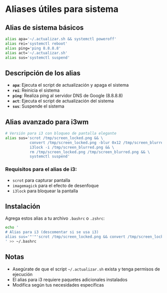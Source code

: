 # Aliases útiles para sistema

## Alias de sistema básicos

```bash
alias apa='~/.actualizar.sh && systemctl poweroff' 
alias rei='systemctl reboot' 
alias ping='ping 8.8.8.8' 
alias act='~/.actualizar.sh' 
alias sus='systemctl suspend'
```

## Descripción de los alias

- **`apa`**: Ejecuta el script de actualización y apaga el sistema
- **`rei`**: Reinicia el sistema
- **`ping`**: Realiza ping al servidor DNS de Google (8.8.8.8)
- **`act`**: Ejecuta el script de actualización del sistema
- **`sus`**: Suspende el sistema

## Alias avanzado para i3wm

```bash
# Versión para i3 con bloqueo de pantalla elegante
alias sus='scrot /tmp/screen_locked.png && \
           convert /tmp/screen_locked.png -blur 0x12 /tmp/screen_blurred.png && \
           i3lock -i /tmp/screen_blurred.png && \
           rm /tmp/screen_locked.png /tmp/screen_blurred.png && \
           systemctl suspend'
```

### Requisitos para el alias de i3:
- `scrot` para capturar pantalla
- `imagemagick` para el efecto de desenfoque
- `i3lock` para bloquear la pantalla

## Instalación

Agrega estos alias a tu archivo `.bashrc` o `.zshrc`:

```bash
echo '
# Alias para i3 (descomentar si se usa i3)
alias sus='"'"'scrot /tmp/screen_locked.png && convert /tmp/screen_locked.png -blur 0x12 /tmp/screen_blurred.png && i3lock -i /tmp/screen_blurred.png && rm /tmp/screen_locked.png /tmp/screen_blurred.png && systemctl suspend'"'"'
' >> ~/.bashrc
```

## Notas
- Asegúrate de que el script `~/.actualizar.sh` exista y tenga permisos de ejecución
- El alias para i3 requiere paquetes adicionales instalados
- Modifica según tus necesidades específicas
